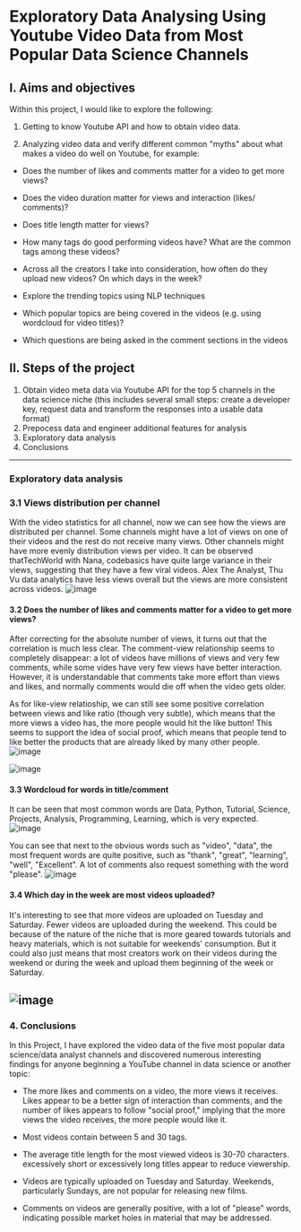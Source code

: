 # Exploratory Data Analysing Using Youtube Video Data from Most Popular Data Science Channels
## I. Aims and objectives
Within this project, I would like to explore the following:
  1. Getting to know Youtube API and how to obtain video data.
    
  2. Analyzing video data and verify different common "myths" about what makes a video do well on Youtube, for example:

  - Does the number of likes and comments matter for a video to get more views?
     
  - Does the video duration matter for views and interaction (likes/ comments)?
    
  - Does title length matter for views?
    
  - How many tags do good performing videos have? What are the common tags among these videos?
    
  - Across all the creators I take into consideration, how often do they upload new videos? On which days in the week?
    
  - Explore the trending topics using NLP techniques
    
  - Which popular topics are being covered in the videos (e.g. using wordcloud for video titles)?
    
  - Which questions are being asked in the comment sections in the videos
    
## II. Steps of the project
1. Obtain video meta data via Youtube API for the top 5 channels in the data science niche (this includes several small steps: create a developer key, request data and transform the responses into a usable data format)
2. Prepocess data and engineer additional features for analysis
3. Exploratory data analysis
4. Conclusions
----------------------------------------------------------------------------------------------
### Exploratory data analysis
### 3.1 Views distribution per channel

With the video statistics for all channel, now we can see how the views are distributed per channel. Some channels might have a lot of views on one of their videos and the rest do not receive many views. Other channels might have more evenly distribution views per video. It can be observed thatTechWorld with Nana, codebasics have quite large variance in their views, suggesting that they have a few viral videos. Alex The Analyst, Thu Vu data analytics have less views overall but the views are more consistent across videos. 
![image](https://github.com/user-attachments/assets/7a66c6bf-3f57-4e9f-a1f5-2608e7a1523c)


#### 3.2 Does the number of likes and comments matter for a video to get more views?

After correcting for the absolute number of views, it turns out that the correlation is much less clear. The comment-view relationship seems to completely disappear: a lot of videos have millions of views and very few comments, while some vides have very few views have better interaction. However, it is understandable that comments take more effort than views and likes, and normally comments would die off when the video gets older.

As for like-view relatioship, we can still see some positive correlation between views and like ratio (though very subtle), which means that the more views a video has, the more people would hit the like button! This seems to support the idea of social proof, which means that people tend to like better the products that are already liked by many other people.
![image](https://github.com/user-attachments/assets/d91da362-ad6a-4fb0-83b0-985dbc383385)

![image](https://github.com/user-attachments/assets/fa3a00cf-e29f-45b3-bd89-9a4c1bffcc1f)
#### 3.3 Wordcloud for words in title/comment

It can be seen that most common words are Data, Python, Tutorial, Science,  Projects, Analysis, Programming, Learning, which is very expected.
![image](https://github.com/user-attachments/assets/e19c2203-68c7-480f-b272-485ae444b8a9)

You can see that next to the obvious words such as "video", "data", the most frequent words are quite positive, such as "thank", "great", "learning", "well", "Excellent". A lot of comments also request something with the word "please".
![image](https://github.com/user-attachments/assets/cc1de68c-de1c-4ccc-a97d-7eac7e98bf13)

#### 3.4 Which day in the week are most videos uploaded?

It's interesting to see that more videos are uploaded on Tuesday and Saturday. Fewer videos are uploaded during the weekend. This could be because of the nature of the niche that is more geared towards tutorials and heavy materials, which is not suitable for weekends' consumption. But it could also just means that most creators work on their videos during the weekend or during the week and upload them beginning of the week or Saturday.

![image](https://github.com/user-attachments/assets/1a0f0904-4334-4b9c-83f2-fba5faf9e57b)
-------------------------------------------------------------------------------
### 4. Conclusions
In this Project, I have explored the video data of the five most popular data science/data analyst channels and discovered numerous interesting findings for anyone beginning a YouTube channel in data science or another topic:

- The more likes and comments on a video, the more views it receives. Likes appear to be a better sign of interaction than comments, and the number of likes appears to follow "social proof," implying that the more views the video receives, the more people would like it.
  
- Most videos contain between 5 and 30 tags.
  
- The average title length for the most viewed videos is 30-70 characters. excessively short or excessively long titles appear to reduce viewership.
  
- Videos are typically uploaded on Tuesday and Saturday. Weekends, particularly Sundays, are not popular for releasing new films.

- Comments on videos are generally positive, with a lot of "please" words, indicating possible market holes in material that may be addressed.
